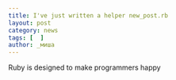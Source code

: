 ```yaml
---
title: I've just written a helper new_post.rb
layout: post
category: news
tags: [  ]
author: _миша
---
```


Ruby is designed to make programmers happy
